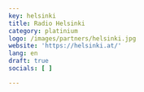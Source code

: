 ```yaml
---
key: helsinki
title: Radio Helsinki
category: platinium
logo: /images/partners/helsinki.jpg
website: 'https://helsinki.at/'
lang: en
draft: true
socials: [ ]

---
```


